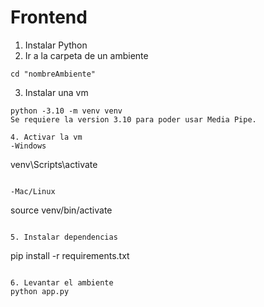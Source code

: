 # Frontend
1. Instalar Python
2. Ir a la carpeta de un ambiente
```
cd "nombreAmbiente"
```

3. Instalar una vm
```
python -3.10 -m venv venv
Se requiere la version 3.10 para poder usar Media Pipe.

4. Activar la vm
-Windows
```
venv\Scripts\activate
```

-Mac/Linux
```
source venv/bin/activate
```

5. Instalar dependencias
```
pip install -r requirements.txt
```

6. Levantar el ambiente
python app.py   